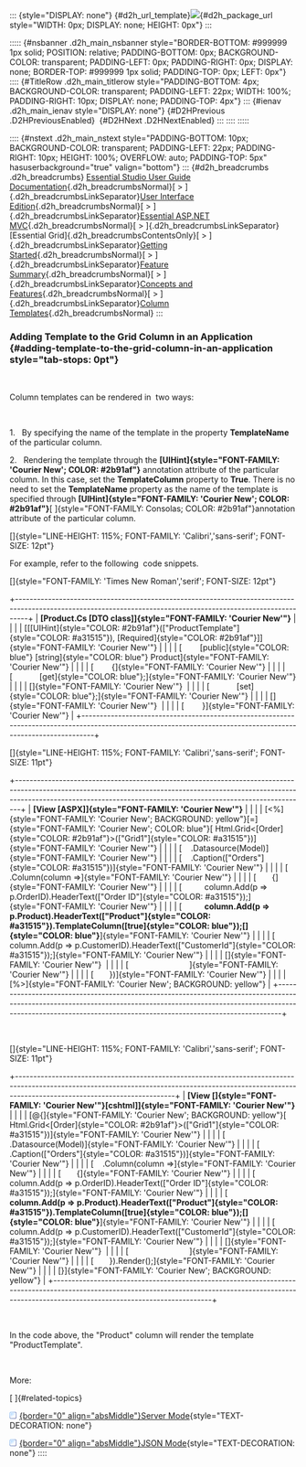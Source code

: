 ::: {style="DISPLAY: none"}
[](ms-xhelp:///?Id=d2h_url_template){#d2h_url_template}![](!package_url!){#d2h_package_url style="WIDTH: 0px; DISPLAY: none; HEIGHT: 0px"}
:::

::::: {#nsbanner .d2h_main_nsbanner style="BORDER-BOTTOM: #999999 1px solid; POSITION: relative; PADDING-BOTTOM: 0px; BACKGROUND-COLOR: transparent; PADDING-LEFT: 0px; PADDING-RIGHT: 0px; DISPLAY: none; BORDER-TOP: #999999 1px solid; PADDING-TOP: 0px; LEFT: 0px"}
:::: {#TitleRow .d2h_main_titlerow style="PADDING-BOTTOM: 4px; BACKGROUND-COLOR: transparent; PADDING-LEFT: 22px; WIDTH: 100%; PADDING-RIGHT: 10px; DISPLAY: none; PADDING-TOP: 4px"}
::: {#ienav .d2h_main_ienav style="DISPLAY: none"}
[](ms-xhelp:///?Id=f9570481-7111-41f7-b77b-0f1a0ffed904){#D2HPrevious .D2HPreviousEnabled}  [](ms-xhelp:///?Id=23189d4a-325f-4b16-ae02-c7743a26d407){#D2HNext .D2HNextEnabled}
:::
::::
:::::

:::: {#nstext .d2h_main_nstext style="PADDING-BOTTOM: 10px; BACKGROUND-COLOR: transparent; PADDING-LEFT: 22px; PADDING-RIGHT: 10px; HEIGHT: 100%; OVERFLOW: auto; PADDING-TOP: 5px" hasuserbackground="true" valign="bottom"}
::: {#d2h_breadcrumbs .d2h_breadcrumbs}
[Essential Studio User Guide Documentation](ms-xhelp:///?Id=12457748-09e3-4d74-a240-8e049cedf030){.d2h_breadcrumbsNormal}[ \> ]{.d2h_breadcrumbsLinkSeparator}[User Interface Edition](ms-xhelp:///?Id=c29296b7-531c-413b-a0ec-488ca1f7f669){.d2h_breadcrumbsNormal}[ \> ]{.d2h_breadcrumbsLinkSeparator}[Essential ASP.NET MVC](ms-xhelp:///?Id=4b14e7d1-65c4-4f67-b1aa-2c37709905a5){.d2h_breadcrumbsNormal}[ \> ]{.d2h_breadcrumbsLinkSeparator}[Essential Grid]{.d2h_breadcrumbsContentsOnly}[ \> ]{.d2h_breadcrumbsLinkSeparator}[Getting Started](ms-xhelp:///?Id=c7ed3902-b25b-4170-be58-1d3d0b57748a){.d2h_breadcrumbsNormal}[ \> ]{.d2h_breadcrumbsLinkSeparator}[Feature Summary](ms-xhelp:///?Id=1923e679-441a-44e0-9bca-e0e50988a857){.d2h_breadcrumbsNormal}[ \> ]{.d2h_breadcrumbsLinkSeparator}[Concepts and Features](ms-xhelp:///?Id=4a1657fa-4756-42b9-9153-aebf5dcfc503){.d2h_breadcrumbsNormal}[ \> ]{.d2h_breadcrumbsLinkSeparator}[Column Templates](ms-xhelp:///?Id=f9570481-7111-41f7-b77b-0f1a0ffed904){.d2h_breadcrumbsNormal}
:::

### Adding Template to the Grid Column in an Application {#adding-template-to-the-grid-column-in-an-application style="tab-stops: 0pt"}

 

Column templates can be rendered in  two ways:

 

1.   By specifying the name of the template in the property **TemplateName** of the particular column.

2.   Rendering the template through the **[UIHint]{style="FONT-FAMILY: 'Courier New'; COLOR: #2b91af"}** annotation attribute of the particular column. In this case, set the **TemplateColumn** property to **True**. There is no need to set the **TemplateName** property as the name of the template is specified through **[UIHint]{style="FONT-FAMILY: 'Courier New'; COLOR: #2b91af"}**[ ]{style="FONT-FAMILY: Consolas; COLOR: #2b91af"}annotation attribute of the particular column.

[]{style="LINE-HEIGHT: 115%; FONT-FAMILY: 'Calibri','sans-serif'; FONT-SIZE: 12pt"} 

For example, refer to the following  code snippets.

[]{style="FONT-FAMILY: 'Times New Roman','serif'; FONT-SIZE: 12pt"} 

+---------------------------------------------------------------------------------------------------------------------------------------------------------------+
| **[Product.Cs \[DTO class\]]{style="FONT-FAMILY: 'Courier New'"}**                                                                                            |
|                                                                                                                                                               |
| [\[[UIHint]{style="COLOR: #2b91af"}([\"ProductTemplate\"]{style="COLOR: #a31515"}), [Required]{style="COLOR: #2b91af"}\]]{style="FONT-FAMILY: 'Courier New'"} |
|                                                                                                                                                               |
| [        [public]{style="COLOR: blue"} [string]{style="COLOR: blue"} Product]{style="FONT-FAMILY: 'Courier New'"}                                             |
|                                                                                                                                                               |
| [        {]{style="FONT-FAMILY: 'Courier New'"}                                                                                                               |
|                                                                                                                                                               |
| [            [get]{style="COLOR: blue"};]{style="FONT-FAMILY: 'Courier New'"}                                                                                 |
|                                                                                                                                                               |
| []{style="FONT-FAMILY: 'Courier New'"}                                                                                                                        |
|                                                                                                                                                               |
| [            [set]{style="COLOR: blue"};]{style="FONT-FAMILY: 'Courier New'"}                                                                                 |
|                                                                                                                                                               |
| []{style="FONT-FAMILY: 'Courier New'"}                                                                                                                        |
|                                                                                                                                                               |
| [        }]{style="FONT-FAMILY: 'Courier New'"}                                                                                                               |
+---------------------------------------------------------------------------------------------------------------------------------------------------------------+

[]{style="LINE-HEIGHT: 115%; FONT-FAMILY: 'Calibri','sans-serif'; FONT-SIZE: 11pt"} 

+-------------------------------------------------------------------------------------------------------------------------------------------------------------------------------------------------------------------------------------------+
| **[View \[ASPX\]]{style="FONT-FAMILY: 'Courier New'"}**                                                                                                                                                                                   |
|                                                                                                                                                                                                                                           |
| [\<%]{style="FONT-FAMILY: 'Courier New'; BACKGROUND: yellow"}[=]{style="FONT-FAMILY: 'Courier New'; COLOR: blue"}[ Html.Grid\<[Order]{style="COLOR: #2b91af"}\>([\"Grid1\"]{style="COLOR: #a31515"})]{style="FONT-FAMILY: 'Courier New'"} |
|                                                                                                                                                                                                                                           |
| [    .Datasource(Model)]{style="FONT-FAMILY: 'Courier New'"}                                                                                                                                                                              |
|                                                                                                                                                                                                                                           |
| [    .Caption([\"Orders\"]{style="COLOR: #a31515"})]{style="FONT-FAMILY: 'Courier New'"}                                                                                                                                                  |
|                                                                                                                                                                                                                                           |
| [    .Column(column =\>]{style="FONT-FAMILY: 'Courier New'"}                                                                                                                                                                              |
|                                                                                                                                                                                                                                           |
| [       {]{style="FONT-FAMILY: 'Courier New'"}                                                                                                                                                                                            |
|                                                                                                                                                                                                                                           |
| [          column.Add(p =\> p.OrderID).HeaderText([\"Order ID\"]{style="COLOR: #a31515"});]{style="FONT-FAMILY: 'Courier New'"}                                                                                                           |
|                                                                                                                                                                                                                                           |
| [          **column.Add(p =\> p.Product).HeaderText([\"Product\"]{style="COLOR: #a31515"}).TemplateColumn([true]{style="COLOR: blue"});[]{style="COLOR: blue"}**]{style="FONT-FAMILY: 'Courier New'"}                                     |
|                                                                                                                                                                                                                                           |
| [          column.Add(p =\> p.CustomerID).HeaderText([\"CustomerId\"]{style="COLOR: #a31515"});]{style="FONT-FAMILY: 'Courier New'"}                                                                                                      |
|                                                                                                                                                                                                                                           |
| []{style="FONT-FAMILY: 'Courier New'"}                                                                                                                                                                                                    |
|                                                                                                                                                                                                                                           |
| [                           ]{style="FONT-FAMILY: 'Courier New'"}                                                                                                                                                                         |
|                                                                                                                                                                                                                                           |
| [       })]{style="FONT-FAMILY: 'Courier New'"}                                                                                                                                                                                           |
|                                                                                                                                                                                                                                           |
| [%\>]{style="FONT-FAMILY: 'Courier New'; BACKGROUND: yellow"}                                                                                                                                                                             |
+-------------------------------------------------------------------------------------------------------------------------------------------------------------------------------------------------------------------------------------------+

 

[]{style="LINE-HEIGHT: 115%; FONT-FAMILY: 'Calibri','sans-serif'; FONT-SIZE: 11pt"} 

+-------------------------------------------------------------------------------------------------------------------------------------------------------------------------------------------------------+
| **[View \[]{style="FONT-FAMILY: 'Courier New'"}[cshtml\]]{style="FONT-FAMILY: 'Courier New'"}**                                                                                                       |
|                                                                                                                                                                                                       |
| [\@{]{style="FONT-FAMILY: 'Courier New'; BACKGROUND: yellow"}[ Html.Grid\<[Order]{style="COLOR: #2b91af"}\>([\"Grid1\"]{style="COLOR: #a31515"})]{style="FONT-FAMILY: 'Courier New'"}                 |
|                                                                                                                                                                                                       |
| [    .Datasource(Model)]{style="FONT-FAMILY: 'Courier New'"}                                                                                                                                          |
|                                                                                                                                                                                                       |
| [    .Caption([\"Orders\"]{style="COLOR: #a31515"})]{style="FONT-FAMILY: 'Courier New'"}                                                                                                              |
|                                                                                                                                                                                                       |
| [    .Column(column =\>]{style="FONT-FAMILY: 'Courier New'"}                                                                                                                                          |
|                                                                                                                                                                                                       |
| [       {]{style="FONT-FAMILY: 'Courier New'"}                                                                                                                                                        |
|                                                                                                                                                                                                       |
| [          column.Add(p =\> p.OrderID).HeaderText([\"Order ID\"]{style="COLOR: #a31515"});]{style="FONT-FAMILY: 'Courier New'"}                                                                       |
|                                                                                                                                                                                                       |
| [          **column.Add(p =\> p.Product).HeaderText([\"Product\"]{style="COLOR: #a31515"}).TemplateColumn([true]{style="COLOR: blue"});[]{style="COLOR: blue"}**]{style="FONT-FAMILY: 'Courier New'"} |
|                                                                                                                                                                                                       |
| [          column.Add(p =\> p.CustomerID).HeaderText([\"CustomerId\"]{style="COLOR: #a31515"});]{style="FONT-FAMILY: 'Courier New'"}                                                                  |
|                                                                                                                                                                                                       |
| []{style="FONT-FAMILY: 'Courier New'"}                                                                                                                                                                |
|                                                                                                                                                                                                       |
| [                           ]{style="FONT-FAMILY: 'Courier New'"}                                                                                                                                     |
|                                                                                                                                                                                                       |
| [       }).Render();]{style="FONT-FAMILY: 'Courier New'"}                                                                                                                                             |
|                                                                                                                                                                                                       |
| [}]{style="FONT-FAMILY: 'Courier New'; BACKGROUND: yellow"}                                                                                                                                           |
+-------------------------------------------------------------------------------------------------------------------------------------------------------------------------------------------------------+

 

In the code above, the "Product" column will render the template "ProductTemplate".

 

More:

[ ]{#related-topics}

[![](button.gif){border="0" align="absMiddle"}Server Mode](ms-xhelp:///?Id=8dce1d8b-df1e-40e3-970f-b0988b99e114){style="TEXT-DECORATION: none"}

[![](button.gif){border="0" align="absMiddle"}JSON Mode](ms-xhelp:///?Id=97ee9493-fd21-407b-850b-a17a630523a5){style="TEXT-DECORATION: none"}
::::
